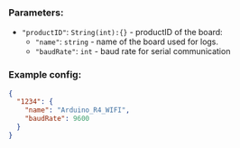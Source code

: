 ### Parameters:

- `"productID"`: `String(int):{}` - productID of the board:
    - `"name"`: `string` - name of the board used for logs.
    - `"baudRate"`: `int` - baud rate for serial communication

### Example config:

``` json
{
  "1234": {
    "name": "Arduino_R4_WIFI",
    "baudRate": 9600
  }
}
```